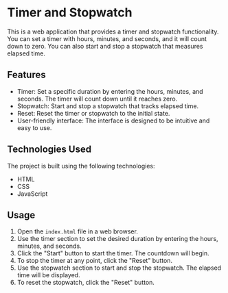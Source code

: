 # Timer and Stopwatch

This is a web application that provides a timer and stopwatch functionality. You can set a timer with hours, minutes, and seconds, and it will count down to zero. You can also start and stop a stopwatch that measures elapsed time.

## Features

- Timer: Set a specific duration by entering the hours, minutes, and seconds. The timer will count down until it reaches zero.
- Stopwatch: Start and stop a stopwatch that tracks elapsed time.
- Reset: Reset the timer or stopwatch to the initial state.
- User-friendly interface: The interface is designed to be intuitive and easy to use.

## Technologies Used

The project is built using the following technologies:

- HTML
- CSS
- JavaScript

## Usage

1. Open the `index.html` file in a web browser.
2. Use the timer section to set the desired duration by entering the hours, minutes, and seconds.
3. Click the "Start" button to start the timer. The countdown will begin.
4. To stop the timer at any point, click the "Reset" button.
5. Use the stopwatch section to start and stop the stopwatch. The elapsed time will be displayed.
6. To reset the stopwatch, click the "Reset" button.
